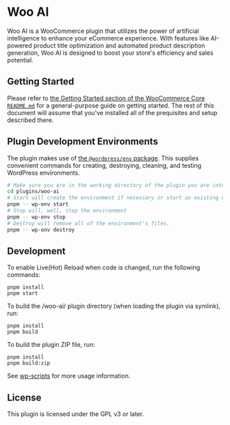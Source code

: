 # Woo AI

Woo AI is a WooCommerce plugin that utilizes the power of artificial intelligence to enhance your eCommerce experience. With features like AI-powered product title optimization and automated product description generation, Woo AI is designed to boost your store's efficiency and sales potential.

## Getting Started

Please refer to [the Getting Started section of the WooCommerce Core `README.md`](https://github.com/woocommerce/woocommerce/blob/trunk/README.md) for a general-purpose guide on getting started. The rest of this document will assume that you've installed all of the prequisites and setup described there.

## Plugin Development Environments

The plugin makes use of [the `@wordpress/env` package](https://developer.wordpress.org/block-editor/reference-guides/packages/packages-env/). 
This supplies convenient commands for creating, destroying, cleaning, and testing WordPress environments.

```bash
# Make sure you are in the working directory of the plugin you are interested in setting up the environment for
cd plugins/woo-ai
# Start will create the environment if necessary or start an existing one
pnpm -- wp-env start
# Stop will, well, stop the environment
pnpm -- wp-env stop
# Destroy will remove all of the environment's files.
pnpm -- wp-env destroy
```

## Development

To enable Live(Hot) Reload when code is changed, run the following commands:

```text
pnpm install
pnpm start
```

To build the /woo-ai/ plugin directory (when loading the plugin via symlink), run:

```text
pnpm install
pnpm build
```

To build the plugin ZIP file, run:

```text
pnpm install
pnpm build:zip
```

See [wp-scripts](https://github.com/WordPress/gutenberg/tree/trunk/packages/scripts) for more usage information.

## License

This plugin is licensed under the GPL v3 or later.

